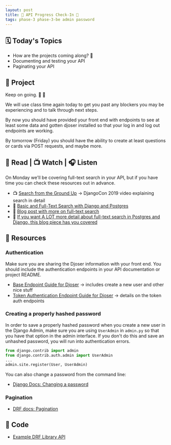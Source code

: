 ```yaml
---
layout: post
title: 🐻 API Progress Check-In 🐻
tags: phase-3 phase-3-be admin password
---
```


## 🗓️ Today's Topics

- How are the projects coming along? 👀
- Documenting and testing your API
- Paginating your API

## 🎯 Project

Keep on going. 💪 🚀

We will use class time again today to get you past any blockers you may be experiencing and to talk through next steps.

By now you should have provided your front end with endpoints to see at least some data and gotten djoser installed so that your log in and log out endpoints are working.

By tomorrow (Friday) you should have the ability to create at least questions or cards via POST requests, and maybe more.

## 📖 Read | 📺 Watch | 🎧 Listen

On Monday we'll be covering full-text search in your API, but if you have time you can check these resources out in advance.

- 📺 [Search from the Ground Up](https://www.youtube.com/watch?v=is3R8d420D4&list=PL2NFhrDSOxgXXUMIGOs8lNe2B-f4pXOX-&index=2) -> DjangoCon 2019 video explaining search in detail
- 📖 [Basic and Full-Text Search with Django and Postgres](https://testdriven.io/blog/django-search/)
- 📖 [Blog post with more on full-text search](https://www.netlandish.com/blog/2020/06/22/full-text-search-django-postgresql/)
- 📖 [If you want A LOT more detail about full-text search in Postgres and Django, this blog piece has you covered](https://pganalyze.com/blog/full-text-search-django-postgres)

## 🔖 Resources

### Authentication

Make sure you are sharing the Djoser information with your front end. You should include the authentication endpoints in your API documentation or project README.

- [Base Endpoint Guide for Djoser](https://djoser.readthedocs.io/en/latest/base_endpoints.html) -> includes create a new user and other nice stuff
- [Token Authentication Endpoint Guide for Djoser](https://djoser.readthedocs.io/en/latest/token_endpoints.html) -> details on the token auth endpoints

### Creating a properly hashed password

In order to save a properly hashed password when you create a new user in the Django Admin, make sure you are using `UserAdmin` in `admin.py` so that you have that option in the admin interface. If you don't do this and save an unhashed password, you will run into authentication errors.

```py
from django.contrib import admin
from django.contrib.auth.admin import UserAdmin
...
admin.site.register(User, UserAdmin)
```

You can also change a password from the command line:

- [Django Docs: Changing a password](https://docs.djangoproject.com/en/4.0/topics/auth/default/#changing-passwords)

### Pagination

- [DRF docs: Pagination](https://www.django-rest-framework.org/api-guide/pagination/)

## 👾 Code

- [Example DRF Library API](https://github.com/Momentum-Team-15/example-drf-library-api)
